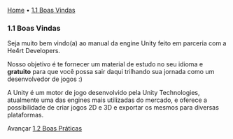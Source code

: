 [Home](../HomePT.md) • [1.1 Boas Vindas](#)

### 1.1 Boas Vindas

Seja muito bem vindo(a) ao manual da engine Unity feito em parceria com a He4rt Developers.

Nosso objetivo é te fornecer um material de estudo no seu idioma e **gratuito** para que você possa sair daqui trilhando sua jornada como um desenvolvedor de jogos :)

A Unity é um motor de jogo desenvolvido pela Unity Technologies, atualmente uma das engines mais utilizadas do mercado, e oferece a possibilidade de criar jogos 2D e 3D e exportar os mesmos para diversas plataformas.


Avançar [1.2 Boas Práticas](./2_wayto.md)

